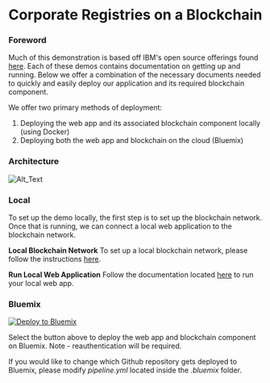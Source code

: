 # Corporate Registries on a Blockchain

### Foreword
Much of this demonstration is based off IBM's open source offerings found [here](www.github.com/ibm-blockchain). Each of these demos contains documentation on getting up and running. Below we offer a combination of the necessary documents needed to quickly and easily deploy our application and its required blockchain component. 


We offer two primary methods of deployment:
  1. Deploying the web app and its associated blockchain component locally (using Docker)
  2. Deploying both the web app and blockchain on the cloud (Bluemix) 


### Architecture
![Alt_Text](https://github.com/IBM-Blockchain/marbles/blob/master/doc_images/comm_flow.png)


### Local
To set up the demo locally, the first step is to set up the blockchain network. Once that is running, we can connect a local web application to the blockchain network.

**Local Blockchain Network**
To set up a local blockchain network, please follow the instructions [here](/docs/use_local_hyperledger.md).

**Run Local Web Application**
Follow the documentation located [here](/docs/host_marbles_locally.md) to run your local web app.


### Bluemix

[![Deploy to Bluemix](https://bluemix.net/deploy/button.png)](https://github.com/ruslan120101/blockchain-diacc.git)

Select the button above to deploy the web app and blockchain component on Bluemix. Note - reauthentication will be required. 


If you would like to change which Github repository gets deployed to Bluemix, please modify *pipeline.yml* located inside the *.bluemix* folder.

